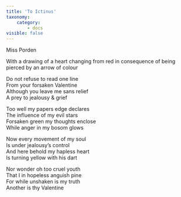 ```yaml
---
title: 'To Ictinus'
taxonomy:
    category:
        - docs
visible: false
---
```


<div class="author">Miss Porden</div>

With a drawing of a heart changing from red in consequence of being pierced by an arrow of colour

Do not refuse to read one line  
From your forsaken Valentine  
Although you leave me sans relief  
A prey to jealousy & grief  

Too well my papers edge declares  
The influence of my evil stars  
Forsaken green my thoughts enclose  
While anger in my bosom glows  

Now every movement of my soul  
Is under jealousy’s control  
And here behold my hapless heart  
Is turning yellow with his dart  

Nor wonder oh too cruel youth  
That I in hopeless anguish pine  
For while unshaken is my truth  
Another is thy Valentine  